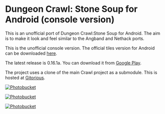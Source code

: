 # Dungeon Crawl: Stone Soup for Android (console version)

This is an unofficial port of Dungeon Crawl:Stone Soup for Android. The aim is to make it look and feel similar to the Angband and Nethack ports. 

This is the unofficial console version. The official tiles version for Android can be downloaded <a href="https://crawl.develz.org/wordpress/downloads">here</a>.

The latest release is 0.16.1a. You can download it from <a href="https://play.google.com/store/apps/details?id=com.crawlmb">Google Play</a>.

The project uses a clone of the main Crawl project as a submodule. This is hosted at <a href="https://github.com/michaelbarlow7/crawl">Gitorious</a>.

<a href="http://s152.photobucket.com/albums/s197/marzzbar/?action=view&amp;current=Screenshot-220712-174829-1.png" target="_blank"><img src="http://i152.photobucket.com/albums/s197/marzzbar/Screenshot-220712-174829-1.png" border="0" alt="Photobucket"/>

<a href="http://s152.photobucket.com/albums/s197/marzzbar/?action=view&amp;current=screenshot-1343916929231-1.png" target="_blank"><img src="http://i152.photobucket.com/albums/s197/marzzbar/screenshot-1343916929231-1.png" border="0" alt="Photobucket">

<a href="http://s152.photobucket.com/albums/s197/marzzbar/?action=view&amp;current=screenshot-1342506311600-1.png" target="_blank"><img src="http://i152.photobucket.com/albums/s197/marzzbar/screenshot-1342506311600-1.png" border="0" alt="Photobucket"/>
